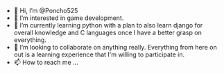 - 👋 Hi, I’m @Poncho525
- 👀 I’m interested in game development.
- 🌱 I’m currently learning python with a plan to also learn django for overall knowledge and C languages once I have a better grasp on everything. 
- 💞️ I’m looking to collaborate on anything really. Everything from here on out is a learning experience that I'm willing to participate in. 
- 📫 How to reach me ...

<!---
Poncho525/Poncho525 is a ✨ special ✨ repository because its `README.md` (this file) appears on your GitHub profile.
You can click the Preview link to take a look at your changes.
--->
